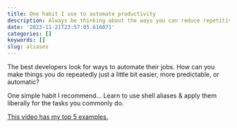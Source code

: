 ```yaml
---
title: One habit I use to automate productivity
description: Always be thinking about the ways you can reduce repetitive tasks
date: '2023-11-21T23:57:05.616071'
categories: []
keywords: []
slug: aliases
---
```


The best developers look for ways to automate their jobs. How can you make things you do repeatedly just a little bit easier, more predictable, or automatic?

One simple habit I recommend... Learn to use shell aliases & apply them liberally for the tasks you commonly do.

[This video has my top 5 examples.](https://youtu.be/XJ7VoyNJEso)
